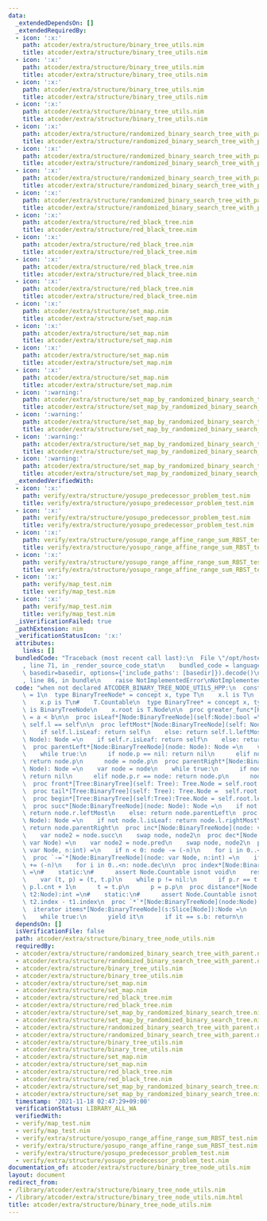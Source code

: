 ```yaml
---
data:
  _extendedDependsOn: []
  _extendedRequiredBy:
  - icon: ':x:'
    path: atcoder/extra/structure/binary_tree_utils.nim
    title: atcoder/extra/structure/binary_tree_utils.nim
  - icon: ':x:'
    path: atcoder/extra/structure/binary_tree_utils.nim
    title: atcoder/extra/structure/binary_tree_utils.nim
  - icon: ':x:'
    path: atcoder/extra/structure/binary_tree_utils.nim
    title: atcoder/extra/structure/binary_tree_utils.nim
  - icon: ':x:'
    path: atcoder/extra/structure/binary_tree_utils.nim
    title: atcoder/extra/structure/binary_tree_utils.nim
  - icon: ':x:'
    path: atcoder/extra/structure/randomized_binary_search_tree_with_parent.nim
    title: atcoder/extra/structure/randomized_binary_search_tree_with_parent.nim
  - icon: ':x:'
    path: atcoder/extra/structure/randomized_binary_search_tree_with_parent.nim
    title: atcoder/extra/structure/randomized_binary_search_tree_with_parent.nim
  - icon: ':x:'
    path: atcoder/extra/structure/randomized_binary_search_tree_with_parent.nim
    title: atcoder/extra/structure/randomized_binary_search_tree_with_parent.nim
  - icon: ':x:'
    path: atcoder/extra/structure/randomized_binary_search_tree_with_parent.nim
    title: atcoder/extra/structure/randomized_binary_search_tree_with_parent.nim
  - icon: ':x:'
    path: atcoder/extra/structure/red_black_tree.nim
    title: atcoder/extra/structure/red_black_tree.nim
  - icon: ':x:'
    path: atcoder/extra/structure/red_black_tree.nim
    title: atcoder/extra/structure/red_black_tree.nim
  - icon: ':x:'
    path: atcoder/extra/structure/red_black_tree.nim
    title: atcoder/extra/structure/red_black_tree.nim
  - icon: ':x:'
    path: atcoder/extra/structure/red_black_tree.nim
    title: atcoder/extra/structure/red_black_tree.nim
  - icon: ':x:'
    path: atcoder/extra/structure/set_map.nim
    title: atcoder/extra/structure/set_map.nim
  - icon: ':x:'
    path: atcoder/extra/structure/set_map.nim
    title: atcoder/extra/structure/set_map.nim
  - icon: ':x:'
    path: atcoder/extra/structure/set_map.nim
    title: atcoder/extra/structure/set_map.nim
  - icon: ':x:'
    path: atcoder/extra/structure/set_map.nim
    title: atcoder/extra/structure/set_map.nim
  - icon: ':warning:'
    path: atcoder/extra/structure/set_map_by_randomized_binary_search_tree.nim
    title: atcoder/extra/structure/set_map_by_randomized_binary_search_tree.nim
  - icon: ':warning:'
    path: atcoder/extra/structure/set_map_by_randomized_binary_search_tree.nim
    title: atcoder/extra/structure/set_map_by_randomized_binary_search_tree.nim
  - icon: ':warning:'
    path: atcoder/extra/structure/set_map_by_randomized_binary_search_tree.nim
    title: atcoder/extra/structure/set_map_by_randomized_binary_search_tree.nim
  - icon: ':warning:'
    path: atcoder/extra/structure/set_map_by_randomized_binary_search_tree.nim
    title: atcoder/extra/structure/set_map_by_randomized_binary_search_tree.nim
  _extendedVerifiedWith:
  - icon: ':x:'
    path: verify/extra/structure/yosupo_predecessor_problem_test.nim
    title: verify/extra/structure/yosupo_predecessor_problem_test.nim
  - icon: ':x:'
    path: verify/extra/structure/yosupo_predecessor_problem_test.nim
    title: verify/extra/structure/yosupo_predecessor_problem_test.nim
  - icon: ':x:'
    path: verify/extra/structure/yosupo_range_affine_range_sum_RBST_test.nim
    title: verify/extra/structure/yosupo_range_affine_range_sum_RBST_test.nim
  - icon: ':x:'
    path: verify/extra/structure/yosupo_range_affine_range_sum_RBST_test.nim
    title: verify/extra/structure/yosupo_range_affine_range_sum_RBST_test.nim
  - icon: ':x:'
    path: verify/map_test.nim
    title: verify/map_test.nim
  - icon: ':x:'
    path: verify/map_test.nim
    title: verify/map_test.nim
  _isVerificationFailed: true
  _pathExtension: nim
  _verificationStatusIcon: ':x:'
  attributes:
    links: []
  bundledCode: "Traceback (most recent call last):\n  File \"/opt/hostedtoolcache/Python/3.10.4/x64/lib/python3.10/site-packages/onlinejudge_verify/documentation/build.py\"\
    , line 71, in _render_source_code_stat\n    bundled_code = language.bundle(stat.path,\
    \ basedir=basedir, options={'include_paths': [basedir]}).decode()\n  File \"/opt/hostedtoolcache/Python/3.10.4/x64/lib/python3.10/site-packages/onlinejudge_verify/languages/nim.py\"\
    , line 86, in bundle\n    raise NotImplementedError\nNotImplementedError\n"
  code: "when not declared ATCODER_BINARY_TREE_NODE_UTILS_HPP:\n  const ATCODER_BINARY_TREE_NODE_UTILS_HPP*\
    \ = 1\n  type BinaryTreeNode* = concept x, type T\n    x.l is T\n    x.r is T\n\
    \    x.p is T\n#    T.Countable\n  type BinaryTree* = concept x, type T\n    T.Node\
    \ is BinaryTreeNode\n    x.root is T.Node\n\n  proc greater_func*[K](a,b:K):bool\
    \ = a < b\n\n  proc isLeaf*[Node:BinaryTreeNode](self:Node):bool =\n    return\
    \ self.l == self\n\n  proc leftMost*[Node:BinaryTreeNode](self: Node):Node =\n\
    \    if self.l.isLeaf: return self\n    else: return self.l.leftMost\n  proc rightMost*[Node:BinaryTreeNode](self:\
    \ Node): Node =\n    if self.r.isLeaf: return self\n    else: return self.r.rightMost\n\
    \  proc parentLeft*[Node:BinaryTreeNode](node: Node): Node =\n    var node = node\n\
    \    while true:\n      if node.p == nil: return nil\n      elif node.p.l == node:\
    \ return node.p\n      node = node.p\n  proc parentRight*[Node:BinaryTreeNode](node:\
    \ Node): Node =\n    var node = node\n    while true:\n      if node.p == nil:\
    \ return nil\n      elif node.p.r == node: return node.p\n      node = node.p\n\
    \  proc front*[Tree:BinaryTree](self: Tree): Tree.Node = self.root.leftMost\n\
    \  proc tail*[Tree:BinaryTree](self: Tree): Tree.Node =  self.root.rightMost\n\
    \  proc begin*[Tree:BinaryTree](self:Tree):Tree.Node = self.root.leftMost\n\n\
    \  proc succ*[Node:BinaryTreeNode](node: Node): Node =\n    if not node.r.isLeaf:\
    \ return node.r.leftMost\n    else: return node.parentLeft\n  proc pred*[Node:BinaryTreeNode](node:\
    \ Node): Node =\n    if not node.l.isLeaf: return node.l.rightMost\n    else:\
    \ return node.parentRight\n  proc inc*[Node:BinaryTreeNode](node: var Node) =\n\
    \    var node2 = node.succ\n    swap node, node2\n  proc dec*[Node:BinaryTreeNode](node:\
    \ var Node) =\n    var node2 = node.pred\n    swap node, node2\n  proc `+=`*[Node:BinaryTreeNode](node:\
    \ var Node, n:int) =\n    if n < 0: node -= (-n)\n    for i in 0..<n: node.inc\n\
    \  proc `-=`*[Node:BinaryTreeNode](node: var Node, n:int) =\n    if n < 0: node\
    \ += (-n)\n    for i in 0..<n: node.dec\n\n  proc index*[Node:BinaryTreeNode](t:Node):int\
    \ =\n#    static:\n#      assert Node.Countable isnot void\n    result = t.l.cnt\n\
    \    var (t, p) = (t, t.p)\n    while p != nil:\n      if p.r == t: result +=\
    \ p.l.cnt + 1\n      t = t.p\n      p = p.p\n  proc distance*[Node:BinaryTreeNode](t1,\
    \ t2:Node):int =\n#    static:\n#      assert Node.Countable isnot void\n    return\
    \ t2.index - t1.index\n  proc `*`*[Node:BinaryTreeNode](node:Node):auto = node.key\n\
    \  iterator items*[Node:BinaryTreeNode](s:Slice[Node]):Node =\n    var it = s.a\n\
    \    while true:\n      yield it\n      if it == s.b: return\n      it.inc\n\n"
  dependsOn: []
  isVerificationFile: false
  path: atcoder/extra/structure/binary_tree_node_utils.nim
  requiredBy:
  - atcoder/extra/structure/randomized_binary_search_tree_with_parent.nim
  - atcoder/extra/structure/randomized_binary_search_tree_with_parent.nim
  - atcoder/extra/structure/binary_tree_utils.nim
  - atcoder/extra/structure/binary_tree_utils.nim
  - atcoder/extra/structure/set_map.nim
  - atcoder/extra/structure/set_map.nim
  - atcoder/extra/structure/red_black_tree.nim
  - atcoder/extra/structure/red_black_tree.nim
  - atcoder/extra/structure/set_map_by_randomized_binary_search_tree.nim
  - atcoder/extra/structure/set_map_by_randomized_binary_search_tree.nim
  - atcoder/extra/structure/randomized_binary_search_tree_with_parent.nim
  - atcoder/extra/structure/randomized_binary_search_tree_with_parent.nim
  - atcoder/extra/structure/binary_tree_utils.nim
  - atcoder/extra/structure/binary_tree_utils.nim
  - atcoder/extra/structure/set_map.nim
  - atcoder/extra/structure/set_map.nim
  - atcoder/extra/structure/red_black_tree.nim
  - atcoder/extra/structure/red_black_tree.nim
  - atcoder/extra/structure/set_map_by_randomized_binary_search_tree.nim
  - atcoder/extra/structure/set_map_by_randomized_binary_search_tree.nim
  timestamp: '2021-11-18 02:47:29+09:00'
  verificationStatus: LIBRARY_ALL_WA
  verifiedWith:
  - verify/map_test.nim
  - verify/map_test.nim
  - verify/extra/structure/yosupo_range_affine_range_sum_RBST_test.nim
  - verify/extra/structure/yosupo_range_affine_range_sum_RBST_test.nim
  - verify/extra/structure/yosupo_predecessor_problem_test.nim
  - verify/extra/structure/yosupo_predecessor_problem_test.nim
documentation_of: atcoder/extra/structure/binary_tree_node_utils.nim
layout: document
redirect_from:
- /library/atcoder/extra/structure/binary_tree_node_utils.nim
- /library/atcoder/extra/structure/binary_tree_node_utils.nim.html
title: atcoder/extra/structure/binary_tree_node_utils.nim
---
```

